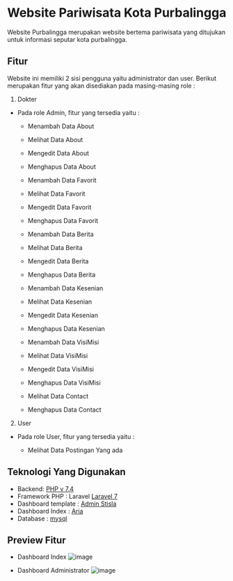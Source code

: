 # Website Pariwisata Kota Purbalingga

Website Purbalingga merupakan website bertema pariwisata yang ditujukan untuk informasi seputar kota purbalingga.


## Fitur

Website ini memiliki 2 sisi pengguna yaitu administrator dan user. Berikut merupakan fitur yang akan disediakan pada masing-masing role :

1.  Dokter
    

- Pada role Admin, fitur yang tersedia yaitu :
		
	- Menambah Data About
    - Melihat Data About
    - Mengedit Data About
    - Menghapus Data About
    
    - Menambah Data Favorit
    - Melihat Data Favorit
    - Mengedit Data Favorit
    - Menghapus Data Favorit
    
    - Menambah Data Berita
    - Melihat Data Berita
    - Mengedit Data Berita
    - Menghapus Data Berita
    
    - Menambah Data Kesenian
    - Melihat Data Kesenian
    - Mengedit Data Kesenian
    - Menghapus Data Kesenian
    
    - Menambah Data VisiMisi
    - Melihat Data VisiMisi
    - Mengedit Data VisiMisi
    - Menghapus Data VisiMisi
    
    - Melihat Data Contact
    - Menghapus Data Contact
	

2.  User
    
- Pada role User, fitur yang tersedia yaitu :

	-   Melihat Data Postingan Yang ada 
    
	

## Teknologi Yang Digunakan

- Backend: [PHP v 7.4](https://www.php.net/downloads.php)
- Framework PHP : Laravel [Laravel 7](https://laravel.com/docs/7.x/releases)
- Dashboard template : [Admin Stisla](https://getstisla.com/)
- Dashboard Index : [Aria](https://onepagelove.com/aria)
- Database : [mysql](https://www.mysql.com/)

## Preview Fitur
- Dashboard Index
![image](https://user-images.githubusercontent.com/33076687/107323945-bca04680-6ad9-11eb-8c1a-d6ed228629fb.png)


- Dashboard Administrator
![image](https://user-images.githubusercontent.com/33076687/107324043-e8233100-6ad9-11eb-93c5-a9ee5a0a5324.png)





